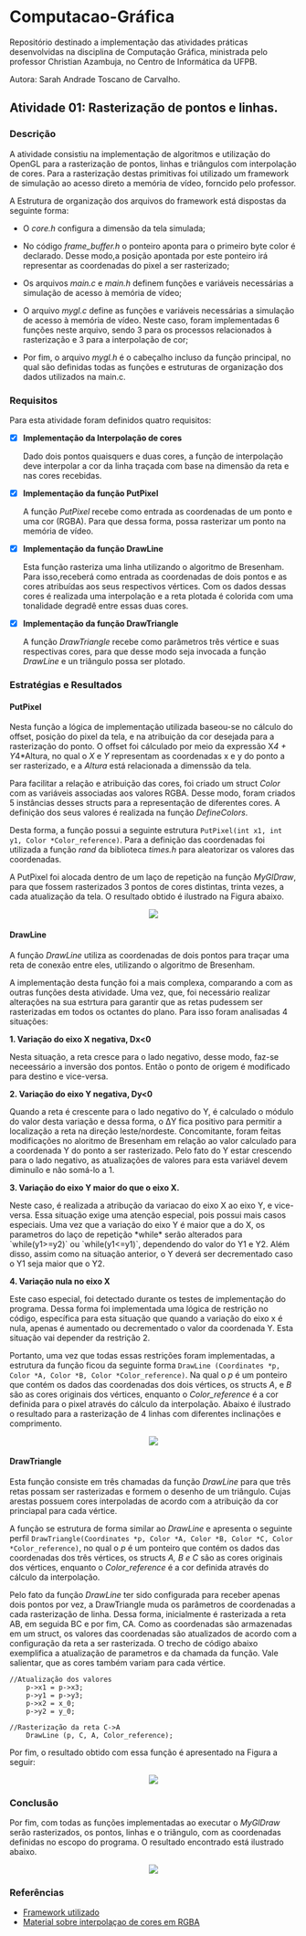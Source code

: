 # Computacao-Gráfica
Repositório destinado a implementação das atividades práticas desenvolvidas na disciplina de Computação Gráfica, ministrada pelo professor Christian Azambuja, no Centro de Informática da UFPB.

Autora: Sarah Andrade Toscano de Carvalho.

## Atividade 01: Rasterização de pontos e linhas. 
### Descrição
   A atividade consistiu na implementação de algoritmos e utilização do OpenGL para a rasterização de pontos, linhas e triângulos com interpolação de cores. Para a rasterização destas primitivas foi utilizado um framework de simulação ao acesso direto a memória de vídeo, forncido pelo professor.  
  
   A Estrutura de organização dos arquivos do framework está dispostas da seguinte forma:
   * O *core.h* configura a dimensão da tela simulada;  
   
   * No código *frame_buffer.h* o ponteiro aponta para o primeiro byte color é declarado. Desse modo,a posição apontada por este ponteiro irá representar as coordenadas do pixel a ser rasterizado;  
   
   * Os arquivos *main.c* e *main.h* definem funções e variáveis necessárias a simulação de acesso à memória de vídeo;
   
   * O arquivo *mygl.c* define as funções e variáveis necessárias a simulação de acesso à memória de vídeo. Neste caso, foram implementadas 6 funções neste arquivo, sendo 3 para os processos relacionados à rasterização e 3 para a interpolação de cor;  
   
   * Por fim, o arquivo *mygl.h* é o cabeçalho incluso da função principal, no qual são definidas todas as funções e estruturas de organização dos dados utilizados na main.c.
  
### Requisitos

Para esta atividade foram definidos quatro requisitos:

- [x] **Implementação da Interpolação de cores**  

  Dado dois pontos quaisquers e duas cores, a função de interpolação deve interpolar a cor da linha traçada com base na dimensão da reta e nas cores recebidas.
  
- [x] **Implementação da função PutPixel**  

  A função *PutPixel* recebe como entrada as coordenadas de um ponto e uma cor (RGBA). Para que dessa forma, possa rasterizar um ponto na memória de vídeo.
  
- [x] **Implementação da função DrawLine**

  Esta função rasteriza uma linha utilizando o algoritmo de Bresenham. Para isso,receberá como entrada as coordenadas de dois pontos e as cores atribuídas aos seus respectivos vértices. Com os dados dessas cores é realizada uma interpolação e a reta plotada é colorida com uma tonalidade degradê entre essas duas cores. 

- [x] **Implementação da função DrawTriangle**

  A função *DrawTriangle* recebe como parâmetros três vértice e suas respectivas cores, para que desse modo seja invocada a função *DrawLine* e un triângulo possa ser plotado.

### Estratégias e Resultados

#### PutPixel
   Nesta função a lógica de implementação utilizada baseou-se no cálculo do offset, posição do pixel da tela, e na atribuição da cor desejada para a rasterização do ponto. O offset foi cálculado por meio da expressão 
   X*4 + Y*4*Altura, no qual o *X* e *Y* representam as coordenadas x e y do ponto a ser rasterizado, e a *Altura* está relacionada a dimenssão da tela.
   
   Para facilitar a relação e atribuição das cores, foi criado um struct *Color* com as variáveis associadas aos valores RGBA. Desse modo, foram criados 5 instâncias desses structs para a representação de diferentes cores. A definição dos seus valores é realizada na função *DefineColors*.
  
  Desta forma, a função possui a seguinte estrutura `PutPixel(int x1, int y1, Color *Color_reference)`. Para a definição das coordenadas foi utilizada a função *rand* da biblioteca *times.h* para aleatorizar os valores das coordenadas. 
  
  A PutPixel foi alocada dentro de um laço de repetição na função *MyGlDraw*, para que fossem rasterizados 3 pontos de cores distintas, trinta vezes, a cada atualização da tela. O resultado obtido é ilustrado na Figura abaixo.
  
  <p align="center">
  <img src="https://github.com/SAndradeTC/Computacao-Grafica/blob/master/pontos.png">
</p>

#### DrawLine
A função *DrawLine* utiliza as coordenadas de dois pontos para traçar uma reta de conexão entre eles, utilizando o algoritmo de Bresenham. 

A implementação desta função foi a mais complexa, comparando a com as outras funções desta atividade. Uma vez, que, foi necessário realizar alterações na sua estrtura para garantir que as retas pudessem ser rasterizadas em todos os octantes do plano. Para isso foram analisadas 4 situações:

 **1. Variação do eixo X negativa, Dx<0**  

   Nesta situação, a reta cresce para o lado negativo, desse modo, faz-se neceessário a inversão dos pontos. Então o ponto de origem é modificado para destino e vice-versa.

 **2. Variação do eixo Y negativa, Dy<0**  

   Quando a reta é crescente para o lado negativo do Y, é calculado o módulo do valor desta variação e dessa forma, o ΔY fica positivo para permitir a localização a reta na direção leste/nordeste. Concomitante, foram feitas modificações no aloritmo de Bresenham em relação ao valor calculado para a coordenada Y do ponto a ser rasterizado. Pelo fato do Y estar crescendo para o lado negativo, as atualizações de valores para esta variável devem diminuílo e não somá-lo a 1. 

 **3. Variação do eixo Y maior do que o eixo X.** 
 <p>
    Neste caso, é realizada a atribução da variacao do eixo X ao eixo Y, e vice-versa. Essa situação exige uma atenção especial, pois possui mais casos especiais. Uma vez que a variação do eixo Y é maior que a do X, os parametros do laço de repetição *while* serão alterados para `while(y1>=y2)` ou `while(y1<=y1)`, dependendo do valor do Y1 e Y2. Além disso, assim como na situação anterior, o Y deverá ser decrementado caso o Y1 seja maior que o Y2.
  

 **4. Variação nula no eixo X**
 <p>
    Este caso especial, foi detectado durante os testes de implementação do programa. Dessa forma foi implementada uma lógica de restrição no código, específica para esta situação que quando a variação do eixo x é nula, apenas é aumentado ou decrementado o valor da coordenada Y. Esta situação vai depender da restrição 2.
   
Portanto, uma vez que todas essas restrições foram implementadas, a estrutura da função ficou da seguinte forma `DrawLine (Coordinates *p, Color *A, Color *B, Color *Color_reference)`. Na qual o *p* é um ponteiro que contém os dados das coordenadas dos dois vértices, os structs *A*, e *B*  são as cores originais dos vértices, enquanto o *Color_reference* é a cor definida para o pixel através do cálculo da interpolação. Abaixo é ilustrado o resultado para a rasterização de 4 linhas com diferentes inclinações e comprimento.

<p align="center">
  <img src="https://github.com/SAndradeTC/Computacao-Grafica/blob/master/linhas.png">
</p>



#### DrawTriangle
Esta função consiste em três chamadas da função *DrawLine* para que três retas possam ser rasterizadas e formem o desenho de um triângulo. Cujas arestas possuem cores interpoladas de acordo com a atribuição da cor princiapal para cada vértice. 

A função se estrutura de forma similar ao *DrawLine* e apresenta o seguinte perfil `DrawTriangle(Coordinates *p, Color *A, Color *B, Color *C, Color *Color_reference)`, no qual o *p* é um ponteiro que contém os dados das coordenadas dos três vértices, os structs *A, B e C* são as cores originais dos vértices, enquanto o *Color_reference* é a cor definida através do cálculo da interpolação.

Pelo fato da função *DrawLine* ter sido configurada para receber apenas dois pontos por vez, a DrawTriangle muda os parâmetros de coordenadas a cada rasterização de linha. Dessa forma, inicialmente é rasterizada a reta AB, em seguida BC e por fim, CA. Como as coordenadas são armazenadas em um struct, os valores das coordenadas são atualizados de acordo com a configuração da reta a ser rasterizada. O trecho de código abaixo exemplifica a atualização de parametros e da chamada da função. Vale salientar, que as cores também variam para cada vértice. 

```
//Atualização dos valores
    p->x1 = p->x3;
    p->y1 = p->y3;
    p->x2 = x_0;
    p->y2 = y_0;

//Rasterização da reta C->A
    DrawLine (p, C, A, Color_reference); 
```

Por fim, o resultado obtido com essa função é apresentado na Figura a seguir:

  <p align="center">
  <img src="https://github.com/SAndradeTC/Computacao-Grafica/blob/master/triangulo.png">
</p>

### Conclusão

Por fim, com todas as funções implementadas ao executar o *MyGlDraw* serão rasterizados, os pontos, linhas e o triângulo, com as coordenadas definidas no escopo do programa. O resultado encontrado está ilustrado abaixo.

  <p align="center">
  <img src="https://github.com/SAndradeTC/Computacao-Grafica/blob/master/todos.png">
</p>

### Referências

- [Framework utilizado](https://github.com/capagot/icg/tree/master/mygl_framework)
- [Material sobre interpolaçao de cores em RGBA](http://letslearnbits.blogspot.com/2014/10/icgt1-interpolacao-de-cores.html)

